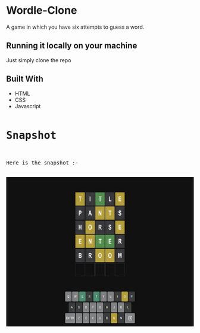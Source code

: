 # Wordle-Clone
A game in which you have six attempts to guess a word.

<h2>Running it locally on your machine</h2>
Just simply clone the repo

<h2>Built With</h2>
<ul>
  <li>HTML</li>
  <li>CSS</li>
  <li>Javascript</li>
</ul>

<pre>
<h1>Snapshot</h1>
<p>Here is the snapshot :-</p>
<img src="./Wordle-demo.png" alt="Screenshot" width="600" height="400">
</pre>

